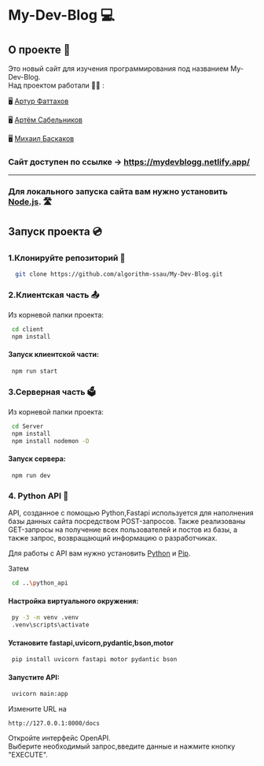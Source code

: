 # My-Dev-Blog 💻
## О проекте 📖
Это новый сайт для изучения программирования под названием My-Dev-Blog.\
Над проектом работали 🧑‍🎓 :

 🖥️ [Артур Фаттахов](https://github.com/rtSblnkv)

 🖥️ [Артём Сабельников](https://github.com/mix4il)

 🖥️ [Михаил Баскаков](https://github.com/thundernorain)
 
### Сайт доступен по ссылке -> https://mydevblogg.netlify.app/
***
### Для локального запуска сайта вам нужно установить [Node.js](https://nodejs.org/en/download/). 🛣️

## Запуск проекта 💿
### 1.Клонируйте репозиторий 📂
 ```bash
   git clone https://github.com/algorithm-ssau/My-Dev-Blog.git
 ```
### 2.Клиентская часть 📤
 Из корневой папки проекта:
 ```bash
  cd client 
  npm install
 ```
#### Запуск клиентской части: 
 ```bash
  npm run start
 ```
### 3.Серверная часть 🗳️
 Из корневой папки проекта:
 ```bash
  cd Server 
  npm install
  npm install nodemon -D
 ```
#### Запуск сервера:
```bash
 npm run dev
```

### 4. Python API 🐍
API, созданное с помощью Python,Fastapi используется для наполнения базы данных сайта посредством POST-запросов. 
Также реализованы GET-запросы на получение всех пользователей и постов из базы, а также запрос, возвращающий информацию о разработчиках.

Для работы с API вам нужно установить [Python](https://www.python.org/downloads/) и [Pip](https://pip.pypa.io/en/stable/installing/).

Затем
```bash
 cd ..\python_api
```
#### Настройка виртуального окружения:
 ```bash
  py -3 -m venv .venv
  .venv\scripts\activate
 ```
#### Установите fastapi,uvicorn,pydantic,bson,motor
 ```bash
  pip install uvicorn fastapi motor pydantic bson
 ```
#### Запустите API:
 ```bash
  uvicorn main:app
 ```
 Измените URL на  
 ```
 http://127.0.0.1:8000/docs
 ```
 Откройте интерфейс OpenAPI.\
 Выберите необходимый запрос,введите данные и нажмите кнопку "EXECUTE".


